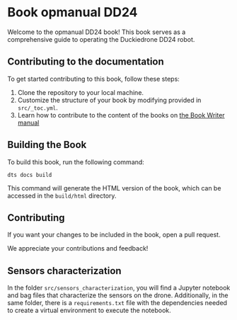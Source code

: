 # Book opmanual DD24

Welcome to the opmanual DD24 book! This book serves as a comprehensive guide to operating the Duckiedrone DD24 robot.

## Contributing to the documentation

To get started contributing to this book, follow these steps:

1. Clone the repository to your local machine.
1. Customize the structure of your book by modifying provided in `src/_toc.yml`.
1. Learn how to contribute to the content of the books on [the Book Writer manual](https://staging-docs.duckietown.com/ente/devmanual-docs/intro.html)

## Building the Book

To build this book, run the following command:

```shell
dts docs build
```

This command will generate the HTML version of the book, which can be accessed in the `build/html` directory.

## Contributing

If you want your changes to be included in the book, open a pull request.

We appreciate your contributions and feedback!

## Sensors characterization

In the folder `src/sensors_characterization`, you will find a Jupyter notebook and bag files that characterize the sensors on the drone. Additionally, in the same folder, there is a `requirements.txt` file with the dependencies needed to create a virtual environment to execute the notebook.


